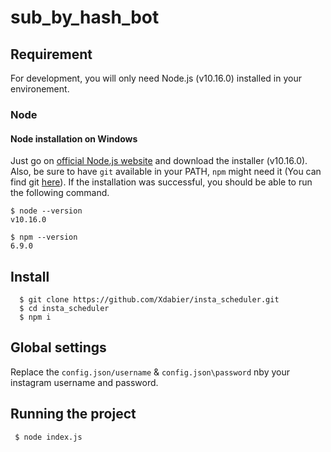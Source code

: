 # sub_by_hash_bot

## Requirement 
For development, you will only need Node.js (v10.16.0) installed in your environement.

### Node
#### Node installation on Windows

  Just go on [official Node.js website](https://nodejs.org/en/download/releases/) and download the installer (v10.16.0).
Also, be sure to have `git` available in your PATH, `npm` might need it (You can find git [here](https://git-scm.com/)).
If the installation was successful, you should be able to run the following command.

    $ node --version
    v10.16.0

    $ npm --version
    6.9.0
    
  ## Install
      $ git clone https://github.com/Xdabier/insta_scheduler.git
      $ cd insta_scheduler
      $ npm i
 
    
  ## Global settings
  Replace the `config.json/username` & `config.json\password` nby your instagram username and password.
      
  ## Running the project
     $ node index.js
     
